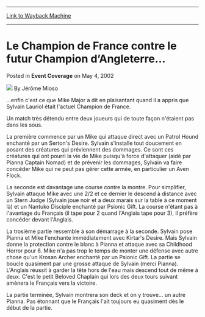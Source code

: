 
---
[Link to Wayback Machine](https://web.archive.org/web/20211026225128/https://magic.wizards.com/en/articles/archive/event-coverage/le-champion-de-france-contre-le-futur-champion-d%E2%80%99angleterre-2002-05)

[_metadata_:author]:- "Jérôme Mioso"
[_metadata_:description]:- "...enfin c'est ce que Mike Major a dit en plaisantant quand il a appris que Sylvain Lauriol était l'actuel Champion de France. Un match très détendu entre deux joueurs qui de toute façon n'étaient pas dans les sous. La première commence par un Mike qui attaque direct avec un Patrol Hound enchanté par un Serton's Desire. Sylvain s'installe tout doucement en posant des créatures"
[_metadata_:generator]:- "Drupal 7 (http://drupal.org)"
[_metadata_:node]:- "798571"
[_metadata_:publish_date]:- "2002-05-04"
[_metadata_:source]:- "div-main-content"
[_metadata_:title]:- "Le Champion de France contre le futur Champion d’Angleterre..."
[_metadata_:wayback_capture_timestamp]:- "2021-10-26 22:51:28"
[_metadata_:wayback_raw_url]:- "https://web.archive.org/web/20211026225128id_/https://magic.wizards.com/en/articles/archive/event-coverage/le-champion-de-france-contre-le-futur-champion-d%E2%80%99angleterre-2002-05"
[_metadata_:wayback_url]:- "https://magic.wizards.com/en/articles/archive/event-coverage/le-champion-de-france-contre-le-futur-champion-d%E2%80%99angleterre-2002-05"
---


Le Champion de France contre le futur Champion d’Angleterre...
==============================================================



 Posted in **Event Coverage**
 on May 4, 2002 






![](https://media.magic.wizards.com/styles/auth_small/public/generic-avatar-150_581.png)
By Jérôme Mioso











...enfin c'est ce que Mike Major a dit en plaisantant quand il a appris que Sylvain Lauriol était l'actuel Champion de France. 

Un match très détendu entre deux joueurs qui de toute façon n'étaient pas dans les sous. 

La première commence par un Mike qui attaque direct avec un Patrol Hound enchanté par un Serton's Desire. Sylvain s'installe tout doucement en posant des créatures qui préviennent des dommages. Ce sont ces créatures qui ont pourri la vie de Mike puisqu'à force d'attaquer (aidé par Pianna Captain Nomad) et de prévenir les dommages, Sylvain va faire concéder Mike qui ne peut pas gérer cette armée, en particulier un Aven Flock. 

La seconde est davantage une course contre la montre. Pour simplifier, Sylvain attaque Mike avec une 2/2 et ce dernier le descend à distance avec un Stern Judge (Sylvain joue noir et a deux marais sur la table à ce moment là) et un Nantuko Disciple enchanté par Psionic Gift. La course n'étant pas à l'avantage du Français (il tape pour 2 quand l'Anglais tape pour 3), il préfère concéder devant l'Anglais. 

La trosième partie ressemble à son démarrage à la seconde. Sylvain pose Pianna et Mike l'enchante immédiatement avec Kirtar's Desire. Mais Sylvain donne la protection contre le blanc à Pianna et attaque avec sa Childhood Horror pour 6. Mike n'a pas trop le temps de monter une défense avec autre chose qu'un Krosan Archer enchanté par un Psionic Gift. La partie se boucle quasiment par une grosse attaque de Sylvain (merci Pianna). L'Anglais réussit à garder la tête hors de l'eau mais descend tout de même à deux. C'est le petit Beloved Chaplain qui lors des deux tours suivant amènera le Français vers la victoire. 

La partie terminée, Sylvain montrera son deck et on y trouve... un autre Pianna. Pas étonnant que le Français l'ait toujours eu quasiment dès le début de la partie. 







